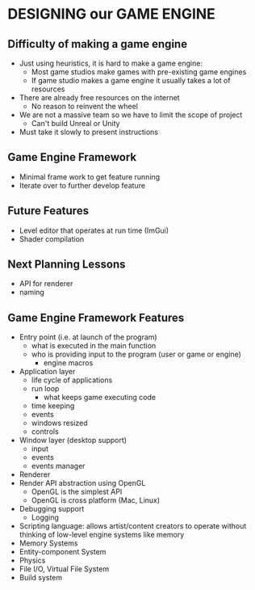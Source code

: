 # DESIGNING our GAME ENGINE

## Difficulty of making a game engine
* Just using heuristics, it is hard to make a game engine:
    * Most game studios make games with pre-existing game engines
    * If game studio makes a game engine it usually takes a lot of resources
* There are already free resources on the internet
    * No reason to reinvent the wheel
* We are not a massive team so we have to limit the scope of project
    * Can't build Unreal or Unity
* Must take it slowly to present instructions

## Game Engine Framework
* Minimal frame work to get feature running
* Iterate over to further develop feature

## Future Features
* Level editor that operates at run time (ImGui)
* Shader compilation

## Next Planning Lessons
* API for renderer
* naming

## Game Engine Framework Features
* Entry point (i.e. at launch of the program)
    * what is executed in the main function
    * who is providing input to the program (user or game or engine)
        * engine macros
* Application layer
    * life cycle of applications
    * run loop
        * what keeps game executing code
    * time keeping
    * events
    * windows resized
    * controls
* Window layer (desktop support)
    *  input
    *  events
    *  events manager
* Renderer
* Render API abstraction using OpenGL
    *  OpenGL is the simplest API
    *  OpenGL is cross platform (Mac, Linux)
* Debugging support
    *  Logging
* Scripting language: allows artist/content creators to operate without thinking of low-level engine systems like memory
* Memory Systems
* Entity-component System
* Physics
* File I/O, Virtual File System
* Build system